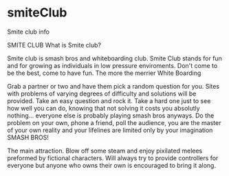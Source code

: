 # smiteClub
Smite club info

SMITE CLUB
What is Smite club?

Smite club is smash bros and whiteboarding club. Smite Club stands for fun and for growing as individuals in low pressure enviroments. Don't come to be the best, come to have fun. The more the merrier
White Boarding

Grab a partner or two and have them pick a random question for you. Sites with problems of varying degrees of difficulty and solutions will be provided. Take an easy question and rock it. Take a hard one just to see how well you can do, knowing that not solving it costs you absolutly nothing... everyone else is probably playing smash bros anyways. Do the problem on your own, phone a friend, poll the audience, you are the master of your own reality and your lifelines are limited only by your imagination
SMASH BROS!

The main attraction. Blow off some steam and enjoy pixilated melees preformed by fictional characters. Will always try to provide controllers for everyone but anyone who owns their own is encouraged to bring it along.
